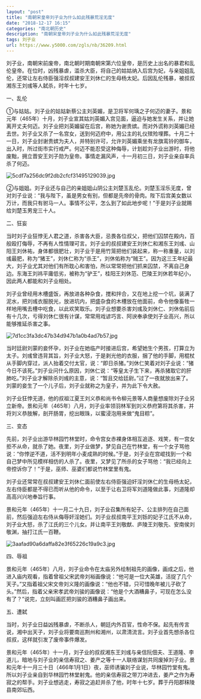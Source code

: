 ```yaml
---
layout: "post"
title: "南朝宋皇帝刘子业为什么如此残暴荒淫无度"
date: "2018-12-17 16:15"
categories: "南北朝历史"
description: "南朝宋皇帝刘子业为什么如此残暴荒淫无度"
tags: 刘子业
url: https://www.y5000.com/zgls/nb/36209.html
---
```






刘子业，南朝宋前废帝，南北朝时期南朝宋第六位皇帝，是历史上出名的暴君和乱伦皇帝。在位时，凶残暴虐，滥杀大臣，将自己的姑姑纳入后宫为妃，与亲姐姐乱伦，还常让左右侍臣强淫叔叔建安王刘休仁的生母杨太妃。后因乱伦残暴，被叔叔湘东王刘彧等人弑杀，时年十七岁。

一、乱伦  

①与姑姑。刘子业的姑姑新蔡公主刘英媚，是卫将军何瑀之子何迈的妻子。景和元年（465年）十月，刘子业宣其姑刘英媚入宫见面，逼迫与她发生关系，并让她离开丈夫何迈。刘子业把刘英媚留在后宫，称她为谢贵嫔。而对外谎称刘英媚已经去世。刘子业又杀了一名宫女，送到何迈府中，用公主的礼仪殡殓埋葬。十月二十一日，刘子业封谢贵嫔为夫人，并特别许可，允许刘英媚乘坐有龙旗鸾铃的御车，出入时，所过街市实行戒严。何迈不能忍受这种侮辱，计划趁刘子业出游时，将他废黜，拥立晋安王刘子勋为皇帝。事情走漏风声，十一月初三日，刘子业亲自率兵杀了何迈。  

![5cdf7a256dc9f2db2cfcf31495129039.jpg](https://img.y5000.com/uploads/allimg/181030/5cdf7a256dc9f2db2cfcf31495129039.jpg)

②与姐姐。刘子业还与自己的亲姐姐山阴公主刘楚玉乱伦。刘楚玉淫乐无度，曾对刘子业说：“我与陛下，虽是男女有别，但都是先帝的骨肉。陛下后宫美女数以万计，而我只有驸马一人。事情不公平，怎么到了如此地步呢！”于是刘子业就赐给刘楚玉男宠三十人。  

二、狂妄  

当时刘子业狂悖无人君之道，杀害各大臣，忌畏各位叔父，把他们囚禁在殿内，百般殴打侮辱，不再有人性情理可言。刘子业的叔叔建安王刘休仁和湘东王刘彧、山阳王刘休祐，身体都很肥壮，刘子业于是用竹笼把他们装起来，称一称重量，以刘彧最肥，称为“猪王”，刘休仁称为“杀王”，刘休佑称为“贼王”。因为这三王年纪最大，刘子业尤其对他们有所耽心和害怕，所以常常把他们抓来囚禁，不离自己身边。东海王刘祎平庸低劣，被称为“驴王”，桂阳王刘休范、巴陵王刘休若年纪小，因此两人都能和刘子业相处。  

刘子业曾经用木槽盛饭，再放进各种杂食，搅和拌合，又在地上挖一个坑，装满了泥水，把刘彧衣服脱光，放进坑内，把盛杂食的木槽放在他面前，命令他像畜牲一样地用嘴去槽中吃食，以此欢笑取乐。刘子业想要杀害刘彧及刘休仁、刘休佑前后有十几次，亏得刘休仁很有计谋，常常用戏谚巧言、阿谀奉承使刘子业高兴，所以能够推延杀害之事。  

![7d1cc3fa3dc47b34d947b1a0b4ad7b57.jpg](https://img.y5000.com/uploads/allimg/181030/7d1cc3fa3dc47b34d947b1a0b4ad7b57.jpg)

当时廷尉刘蒙的妾怀孕，刘子业在她临产时接进后宫，希望她生个男孩，打算立为太子。刘彧曾违背其旨，刘子业大怒，于是剥光他的衣服，捆了他的手脚，用棍杖从手脚内穿过，派人抬着交付太官，说：“即日杀猪。”刘休仁笑着对刘子业说：“猪今日不该死。”刘子业问什么原因，刘休仁说：“等皇太子生下来，再杀猪取它的肝肺吃。”刘子业才解除杀刘彧的主意，说：“暂且交给廷尉。”过了一夜就放出来了。刘蒙的妾生了一个儿子后，刘子业就称之为皇子，并为此下令大赦。  

刘子业狂悖无道，他的叔祖江夏王刘义恭和尚书令柳元景等人商量想废除刘子业另立新帝。景和元年（465年）八月，刘子业率领羽林军到刘义恭府第将其杀害，并将刘义恭肢解，剖开肠胃，挖出眼珠，以蜜浸泡用来做“鬼目粽”。  

三、变态  

先前，刘子业出游华林园竹林堂时，命令宫女赤裸身体相互追逐、戏笑，有一宫女拒不从命，就杀了她。夜里，刘子业做梦，梦见自己在竹林堂，有一个女子骂他说：“你悖逆不道，活不到明年小麦成熟的时候。”于是，刘子业在宫崐找到一个和自己梦中所见模样相仿的人杀了。夜里，又梦见了所杀的女子骂他：“我已经向上帝控诉你了！”于是，巫师、巫婆们都说竹林堂里有鬼。  

刘子业还常常在叔叔建安王刘休仁面前使左右侍臣强迫奸淫刘休仁的生母杨太妃，左右侍臣都是不得已而听从他的命令，以至于让右卫将军刘道隆做此事，刘道隆却高高兴兴地奉旨行事。  

景和元年（465年）十一月二十九日，刘子业召集所有妃子、公主排列在自己面前，然后强迫左右侍从侮辱奸淫她们。刘子业叔叔南平王刘铄的妃子江氏不从命，刘子业大怒，杀了江氏的三个儿女。并让南平王刘敬猷、庐陵王刘敬先、安南侯刘敬渊，抽打江氏一百鞭。  

![3aafad90a6daffa82e3f65226c19a9c3.jpg](https://img.y5000.com/uploads/allimg/181030/3aafad90a6daffa82e3f65226c19a9c3.jpg)

四、辱祖  

景和元年（465年）八月，刘子业命令在太庙另外绘制祖先的画像，画成之后，他进入庙内观看，指着曾祖父宋武帝刘裕画像说：“他可是一位大英雄，活捉了几个天子。”又指着祖父宋文帝刘义隆的画像说：“他也不错，只可惜晚年被儿子砍了头。”然后，指着父亲宋孝武帝刘骏的画像说：“他是个大酒糟鼻子，可现在怎么没有了？”说完，立刻叫画匠把刘骏的酒糟鼻子画出来。  

五、遭弑  

当时，刘子业日益凶残暴虐，不断杀人，朝廷内外百官，性命不保。起先有传言说，湘中出天子，刘子业将要南巡荆州和湘州，以肃清流言。刘子业首先想杀各位叔叔，这样就引发了废帝事件爆发。  

景和元年（465年）十一月，刘子业的叔叔湘东王刘彧与亲信阮佃夫、王道隆、李道儿，暗地与刘子业的亲信寿寂之、姜产之等十一人联络谋划共同废掉刘子业。景和元年十一月三十日（466年1月1日）夜，巫师诱骗刘子业说，华林园竹堂有鬼。所以刘子业亲自到华林园竹林堂射鬼。他的亲信寿寂之带刀冲进去，姜产之作为寿寂之的帮手。刘子业想逃走，寿寂之追赶并杀了他，时年十七岁。葬于丹阳郡秣陵县南郊坛西。  

  
